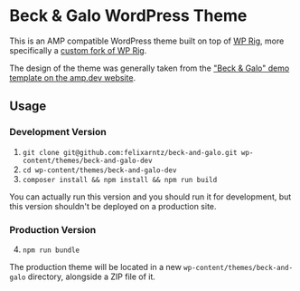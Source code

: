 # Beck & Galo WordPress Theme

This is an AMP compatible WordPress theme built on top of [WP Rig](https://github.com/wprig/wprig), more specifically a [custom fork of WP Rig](https://github.com/felixarntz/wprig-custom).

The design of the theme was generally taken from the ["Beck & Galo" demo template on the amp.dev website](https://amp.dev/documentation/templates/).

## Usage

### Development Version

1. `git clone git@github.com:felixarntz/beck-and-galo.git wp-content/themes/beck-and-galo-dev`
2. `cd wp-content/themes/beck-and-galo-dev`
3. `composer install && npm install && npm run build`

You can actually run this version and you should run it for development, but this version shouldn't be deployed on a production site.

### Production Version

4. `npm run bundle`

The production theme will be located in a new `wp-content/themes/beck-and-galo` directory, alongside a ZIP file of it.
